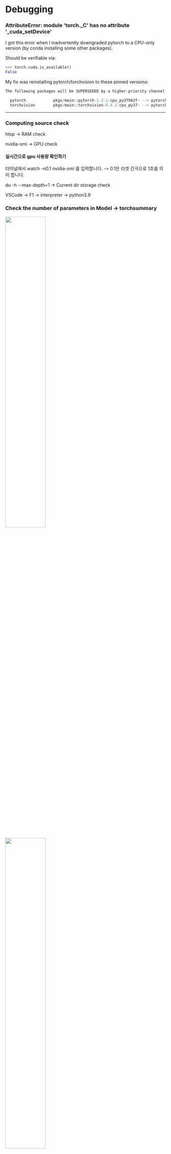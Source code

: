 # Debugging

### AttributeError: module 'torch._C' has no attribute '_cuda_setDevice'

I got this error when I inadvertently downgraded pytorch to a CPU-only version (by conda installing some other packages).

Should be verifiable via:

```python
>>> torch.cuda.is_available()
False
```
My fix was reinstalling pytorch/torchvision to these pinned versions:

```python
The following packages will be SUPERSEDED by a higher-priority channel:

  pytorch            pkgs/main::pytorch-1.3.1-cpu_py37h62f~ --> pytorch::pytorch-1.3.1-py3.7_cuda10.1.243_cudnn7.6.3_0
  torchvision        pkgs/main::torchvision-0.4.2-cpu_py37~ --> pytorch::torchvision-0.4.2-py37_cu101
```

----

### Computing source check

htop -> RAM check

nvidia-smi -> GPU check

#### 실시간으로 gpu 사용량 확인하기
터미널에서 watch -n0.1 nvidia-smi 를 입력합니다. -> 0.1은 리셋 간극으로 1초를 의미 합니다.

du -h --max-depth=1 -> Current dir storage check

VSCode -> F1 -> interpreter -> python3.9

### Check the number of parameters in Model -> torchsummary

<img src="https://github.com/sandokim/Debugging/blob/main/images/modelsummary.JPG" width="50%">

<img src="https://github.com/sandokim/Debugging/blob/main/images/model_parameters.JPG" width="50%">

#### Github link -> README.md 파일에 적어놓고 시작하기

<img src="https://github.com/sandokim/Debugging/blob/main/images/Readme_file_github_link.PNG" width="100%">

#### F1 -> launch.json -> Debugging전에 args를 준다.

<img src="https://github.com/sandokim/Debugging/blob/main/images/launch_json.PNG" width="100%">

Debugging시 args를 추가하여 모델을 디버깅할 수 있다.

<img src="https://github.com/sandokim/Debugging/blob/main/images/debugging args.PNG" width="100%">

justMycode : False -> import한 package의 연산까지 볼 수 있다.

debug console에서 image input, target input 

<img src="https://github.com/sandokim/Debugging/blob/main/images/debug console.PNG" width="100%">

ex) data.keys()로 argument 확인

ex) dir(batch_data)로 객체확인

ex) batch_data.\__class__\로 batch_data의 class 확인가능 --> numpy array, nibabel 등등

<img src="https://github.com/sandokim/Debugging/blob/main/images/data.keys().PNG" width="80%">

<img src="https://github.com/sandokim/Debugging/blob/main/images/class.PNG" width="60%">

#### debug console로 이미지 확인

import matplotlib.pyplot as plt

plt.imshow(data[0,0,50].cpu(), cmap='gray') # cuda에서 cpu로 옮겨서 plot

plt.savefig('out.png')

#### cmt.txt 파일로 args 설정

<img src="https://github.com/sandokim/Debugging/blob/main/images/cmt파일 및 상대경로설정.PNG" width="100%">

상대경로 설정 : ./~~

#### Epoch마다 image plot하여 quality check하는 코드

```python 
fig = plt.figure(figsize=(8,9.5))

  plt.subplot(2, 2, 1)
  plt.imshow(input_ori.png, cmap='CMRmap')
  plt.xlabel('input_ori', fontsize=12)
  plt.xticks([])
  plt.yticks([])

  plt.subplot(2, 2, 2)
  plt.imshow(shiftedX.png, cmap='CMRmap')
  plt.xlabel('shifted X', fontsize=12)
  plt.xticks([])
  plt.yticks([])

  plt.subplot(2, 2, 3)
  plt.imshow(shiftedY.png, cmap='CMRmap')
  plt.title('shifted Y', fontsize=12)
  plt.axis('off')

  plt.subplot(2, 2, 4)
  plt.imshow(shiftedZ.png, cmap='CMRmap')
  plt.title('shifted Z', fontsize=12)
  plt.axis('off')

  plt.tight_layout()
  plt.suptitle(sub, fontsize=13)
  plt.subplots_adjust(left = 0, bottom = 0, right = 1, top = 1, hspace = 0, wspace = 0)
  plt.savefig(os.path.join('/_qc.png'))
  plt.clf()
  plt.close()

  del fig
```

keymap 설치하고 F3으로 바로 연결코드 찾기

<img src="https://github.com/sandokim/Debugging/blob/main/images/keymap.PNG" width="50%">

<img src="https://github.com/sandokim/Debugging/blob/main/images/F3.PNG" width="70%">

##### Test의 model.pt가 가진 keys를 디버깅을 통해 확인 --> Debug console -> Model_dict.keys() 확인 --> model_dict['state_dict'].keys()

<img src="https://github.com/sandokim/Debugging/blob/main/images/model_keys_check.PNG" width="70%">

[How to ignore and initialize Missing key(s) in state_dict](https://stackoverflow.com/questions/63057468/how-to-ignore-and-initialize-missing-keys-in-state-dict/63064444#63064444)

My saved state_dict does not contain all the layers that are in my model. How can I ignore the Missing key(s) in state_dict error and initialize the remaining weights?

<img src="https://github.com/sandokim/Debugging/blob/main/images/model_strict.PNG" width="70%">

##### Debug console 창에서 plt.show, plt.save로 이미지 확인

```python
import matplotlib.pyplot as plt
print(data.shape)
plt.imshow(data[:,:,50], cmap='gray')
plt.savefig('out.png')
```

### input img meta data check

<img src="https://github.com/sandokim/Debugging/blob/main/images/meta_data_check.PNG" width="100%">

### model_dict error --> key 확인 후 state_dict key만 이용하여 모델의 weights와 biases를 불러온다. epoch, best_acc key는 필요없다..!

#### Error가 뜨는 이유는 key값으로 state_dict만 줘야만하기 때문이다..

<img src="https://github.com/sandokim/Debugging/blob/main/images/model_dict.PNG" width="100%">

<img src="https://github.com/sandokim/Debugging/blob/main/images/state_dict.PNG" width="100%">

#### 이로써 아래와 같이 일차적으로 model_dict error가 해결된다.

<img src="https://github.com/sandokim/Debugging/blob/main/images/model_dict['state_dict'].PNG" width="100%">

### CUDA error

[Error] RuntimeError: CUDA error: no kernel image is available for execution on the deviceCUDA kernel errors might be asynchronously reported at some other API call,so the stacktrace below might be incorrect.

[디바이스에 맞는 torch 설치](https://captainteemo.tistory.com/23)

### [CUDA <-> torch 버전 일치](https://bo-10000.tistory.com/75)

### pip install package error

[ERROR: Command errored out with exit status 1:](https://archivers.tistory.com/669)

[legacy-install-failure(python), 파이썬 버전 낮추면 됨](https://sogogi1000inbun.tistory.com/m/91) --> Doesn't sovle the problem

[setup.py vs requirements.txt](https://jadehan.tistory.com/42)

### [How to state in requirements.txt a direct github source](https://stackoverflow.com/questions/16584552/how-to-state-in-requirements-txt-a-direct-github-source)

#### requirements.txt에 직접 github 소스를 명시하는 방법

<img src="https://github.com/sandokim/Debugging/blob/main/images/github_repository.PNG" width="100%">

### Package install Error

- PackagesNotFoundError

PackagesNotFoundError: The following packages are not available from current channels: conda install에서 가장 흔히 발생하는 오류 중 하나로 conda에서 패키지를 다운로드하려는 기본 채널에 패키지가 존재하지 않는 경우 발생하는데 다음과 같이 해결 가능

[conda install -c conda-forge 패키지명](https://cceeddcc.tistory.com/4)

### Scipy만 설치가 안되는 경우...

pip install -r requiremnents.txt 

requirements.txt에서 scipy만 주석처리하고 설치하면 정상설치 되었지만, 나머지를 모두 주석처리하고 scipy을 설치하는 경우 에러가 발생하였다. Version mismatch?? 

<img src="https://github.com/sandokim/Debugging/blob/main/images/scipy error.PNG" width="80%">

<img src="https://github.com/sandokim/Debugging/blob/main/images/scipy error1.PNG" width="60%">

<img src="https://github.com/sandokim/Debugging/blob/main/images/scipy error2.PNG" width="80%">

이럴때는 그냥 requirements.txt가 아니라 따로 pip install scipy으로 최신버전 scipy를 설치하자.

<img src="https://github.com/sandokim/Debugging/blob/main/images/pip install scipy.PNG" width="80%">

### protobuf error

<img src="https://github.com/sandokim/Debugging/blob/main/images/protobuf.PNG" width="100%">

solution --> pip3 install --upgrade protobuf==3.20.0


